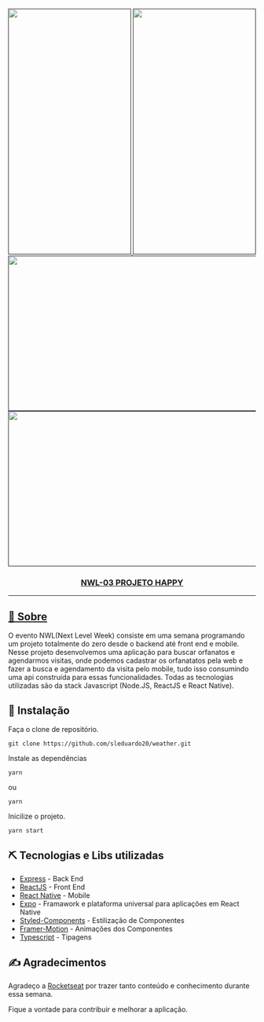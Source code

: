 

<p align="center">
  <a href="" rel="noopener">
  
 <img width=250px height=500px style="-webkit-user-select: none;margin: auto;" src="https://raw.githubusercontent.com/sleduardo20/nwl-03/master/img/mobile01.png">
 <img width=250px height=500px style="-webkit-user-select: none;margin: auto;" src="https://raw.githubusercontent.com/sleduardo20/nwl-03/master/img/mobile02.png">
 <img style="-webkit-user-select: none;margin: auto;cursor: zoom-out;" src="https://raw.githubusercontent.com/sleduardo20/nwl-03/master/img/web01.png" width="524" height="316">
    <img style="-webkit-user-select: none;margin: auto;cursor: zoom-in;" src="https://raw.githubusercontent.com/sleduardo20/nwl-03/master/img/web02.png" width="524" height="316">
</p>

<h3 align="center">NWL-03 PROJETO HAPPY</h3>


---




## 🧐 Sobre <a name = "about"></a>

O evento NWL(Next Level Week) consiste em uma semana programando um projeto totalmente do zero desde o backend até front end e mobile. Nesse projeto desenvolvemos uma aplicação para buscar orfanatos e agendarmos visitas, onde podemos cadastrar os orfanatatos pela web e fazer a busca e agendamento da visita pelo mobile, tudo isso consumindo uma api construída para essas funcionalidades. Todas as tecnologias utilizadas são da stack Javascript  (Node.JS, ReactJS e React Native).

## 🏁 Instalação <a name = "getting_started"></a>

Faça o clone de repositório.

```
git clone https://github.com/sleduardo20/weather.git
```

Instale as dependências

```
yarn
```
ou

```
yarn
```

Inicilize o projeto.

```
yarn start
```

## ⛏️ Tecnologias e Libs utilizadas <a name = "built_using"></a>

- [Express](https://expressjs.com/pt-br/) - Back End
- [ReactJS](https://reactjs.org/docs/getting-started.html) - Front End
- [React Native](https://reactnative.dev/docs/getting-started) - Mobile
- [Expo](https://docs.expo.io/) - Framawork e plataforma universal para aplicações em React Native
- [Styled-Components](https://styled-components.com/docs) - Estilização de Componentes
- [Framer-Motion](framer.com/api/motion/examples/) - Animações dos Componentes
- [Typescript](https://www.typescriptlang.org/docs) - Tipagens


## ✍️ Agradecimentos <a name = "authors"></a>

Agradeço a  [Rocketseat](https://rocketseat.com.br/) por trazer tanto conteúdo e conhecimento durante essa semana.

Fique a vontade para contribuir e melhorar a aplicação.
